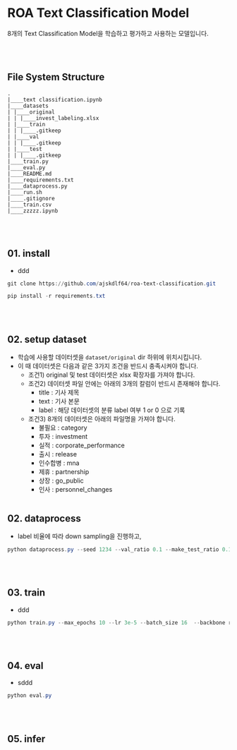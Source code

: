 # ROA Text Classification Model
8개의 Text Classification Model을 학습하고 평가하고 사용하는 모델입니다.

<br></br>

## File System Structure
```powerhsell
.
|____text classification.ipynb
|____datasets
| |____original
| | |____invest_labeling.xlsx
| |____train
| | |____.gitkeep
| |____val
| | |____.gitkeep
| |____test
| | |____.gitkeep
|____train.py
|____eval.py
|____README.md
|____requirements.txt
|____dataprocess.py
|____run.sh
|____.gitignore
|____train.csv
|____zzzzz.ipynb
```

<br></br>


##  01. install
- ddd
```powershell
git clone https://github.com/ajskdlf64/roa-text-classification.git
```
```powershell
pip install -r requirements.txt
```

<br></br>

## 02. setup dataset
- 학습에 사용할 데이터셋을 `dataset/original` dir 하위에 위치시킵니다.
- 이 때 데이터셋은 다음과 같은 3가지 조건을 반드시 충족시켜야 합니다.
  - 조건1) original 및 test 데이터셋은 xlsx 확장자를 가져야 합니다.
  - 조건2) 데이터셋 파일 안에는 아래의 3개의 칼럼이 반드시 존재해야 합니다.
     - title : 기사 제목
     - text : 기사 본문
     - label : 해당 데이터셋의 분류 label 여부 1 or 0 으로 기록
  - 조건3) 8개의 데이터셋은 아래의 파일명을 가져야 합니다.
    -  불필요 : category
    - 투자 : investment
    - 실적 : corporate_performance
    - 출시 : release
    - 인수합병 : mna
    - 제휴 : partnership
    - 상장 : go_public
    - 인사 : personnel_changes
```powershell

```

## 02. dataprocess
- label 비율에 따라 down sampling을 진행하고, 
```powershell
python dataprocess.py --seed 1234 --val_ratio 0.1 --make_test_ratio 0.1
```

<br></br>

## 03. train
- ddd
```powershell
python train.py --max_epochs 10 --lr 3e-5 --batch_size 16  --backbone robert-xlm-large
```

<br></br>

## 04. eval
- sddd
```powershell
python eval.py
```

<br></br>

## 05. infer